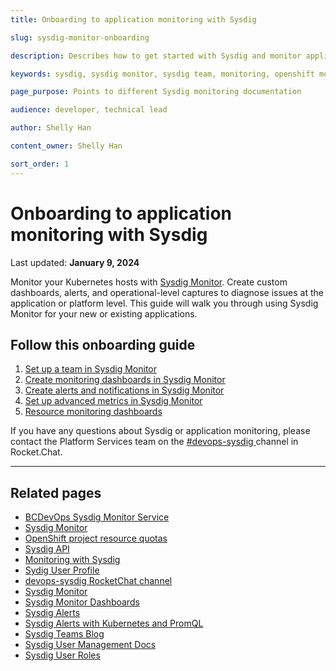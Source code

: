 ```yaml
---
title: Onboarding to application monitoring with Sysdig

slug: sysdig-monitor-onboarding

description: Describes how to get started with Sysdig and monitor application

keywords: sysdig, sysdig monitor, sysdig team, monitoring, openshift monitoring, developer guide, team guide, team, configure

page_purpose: Points to different Sysdig monitoring documentation

audience: developer, technical lead

author: Shelly Han

content_owner: Shelly Han

sort_order: 1
---
```


# Onboarding to application monitoring with Sysdig
Last updated: **January 9, 2024**

Monitor your Kubernetes hosts with [Sysdig Monitor](https://sysdig.com/products/monitor/). Create custom dashboards, alerts, and operational-level captures to diagnose issues at the application or platform level. This guide will walk you through using Sysdig Monitor for your new or existing applications.

## Follow this onboarding guide

1. [Set up a team in Sysdig Monitor](../app-monitoring/sysdig-monitor-setup-team.md)
2. [Create monitoring dashboards in Sysdig Monitor](../app-monitoring/sysdig-monitor-create-monitoring-dashboards.md)
3. [Create alerts and notifications in Sysdig Monitor](../app-monitoring/sysdig-monitor-create-alert-channels.md)
4. [Set up advanced metrics in Sysdig Monitor](../app-monitoring/sysdig-monitor-set-up-advanced-functions.md)
5. [Resource monitoring dashboards](/resource-monitoring-dashboards/)

If you have any questions about Sysdig or application monitoring, please contact the Platform Services team on the [#devops-sysdig ](https://chat.developer.gov.bc.ca/channel/devops-sysdig) channel in Rocket.Chat.

---


## Related pages
- [BCDevOps Sysdig Monitor Service](https://app.sysdigcloud.com/api/oauth/openid/bcdevops)
- [Sysdig Monitor](https://sysdig.com/products/monitor/)
- [OpenShift project resource quotas](../automation-and-resiliency/openshift-project-resource-quotas.md)
- [Sysdig API](https://docs.sysdig.com/en/docs/developer-tools/sysdig-rest-api-conventions/)
- [Monitoring with Sysdig](https://digital.gov.bc.ca/cloud/services/private/products-tools/sysdig/)
- [Sydig User Profile](https://app.sysdigcloud.com/#/settings/user)
- [devops-sysdig RocketChat channel](https://chat.developer.gov.bc.ca/channel/devops-sysdig)
- [Sysdig Monitor](https://docs.sysdig.com/en/sysdig-monitor.html)
- [Sysdig Monitor Dashboards](https://docs.sysdig.com/en/dashboards.html)
- [Sysdig Alerts](https://docs.sysdig.com/en/alerts.html)
- [Sysdig Alerts with Kubernetes and PromQL](https://sysdig.com/blog/alerting-kubernetes/)
- [Sysdig Teams Blog](https://sysdig.com/blog/introducing-sysdig-teams/)
- [Sysdig User Management Docs](https://docs.sysdig.com/en/manage-teams-and-roles.html)
- [Sysdig User Roles](https://docs.sysdig.com/en/user-and-team-administration.html)

